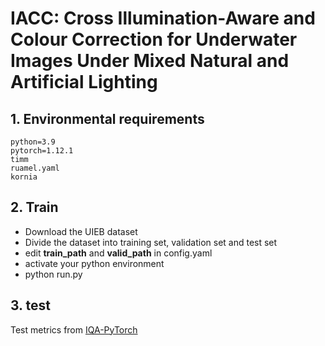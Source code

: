 # IACC: Cross Illumination-Aware and Colour Correction for Underwater Images Under Mixed Natural and Artificial Lighting

## 1. Environmental requirements
```shell
python=3.9
pytorch=1.12.1
timm
ruamel.yaml
kornia
```

## 2. Train
- Download the UIEB dataset
- Divide the dataset into training set, validation set and test set
- edit **train_path** and **valid_path** in config.yaml
- activate your python environment
- python run.py


## 3. test
Test metrics from [IQA-PyTorch](https://github.com/chaofengc/IQA-PyTorch)
